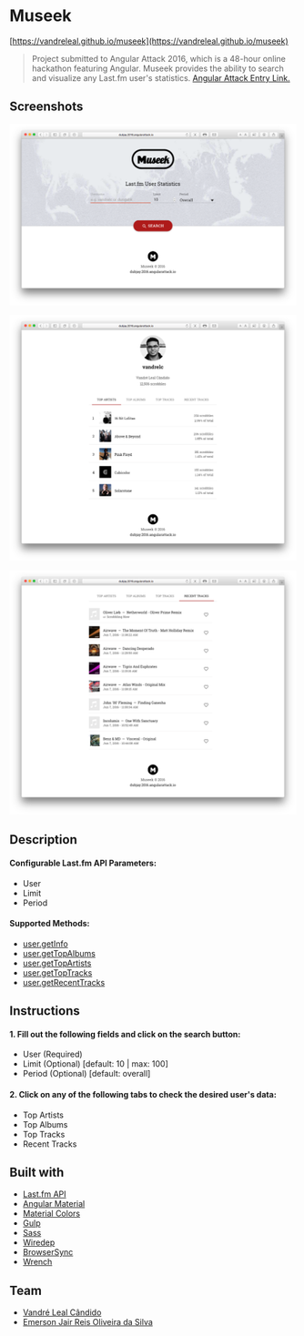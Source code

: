 # Museek
[https://vandreleal.github.io/museek](https://vandreleal.github.io/museek)

> Project submitted to Angular Attack 2016, which is a 48-hour online hackathon featuring Angular. Museek provides the ability to search and visualize any Last.fm user's statistics. [Angular Attack Entry Link.](https://www.angularattack.com/entries/3165-dubjay)

## Screenshots
![Museek](https://raw.githubusercontent.com/vandreleal/museek/master/screenshots/01-museek.png)

![Top Artists](https://raw.githubusercontent.com/vandreleal/museek/master/screenshots/02-museek__top-artists.png)

![Recent Tracks](https://raw.githubusercontent.com/vandreleal/museek/master/screenshots/03-museek__recent-tracks.png)

## Description

#### Configurable Last.fm API Parameters:
+ User
+ Limit
+ Period

#### Supported Methods:
+ [user.getInfo](http://www.last.fm/api/show/user.getInfo "user.getInfo")
+ [user.getTopAlbums](http://www.last.fm/api/show/user.getTopAlbums "user.getTopAlbums")
+ [user.getTopArtists](http://www.last.fm/api/show/user.getTopArtists "user.getTopArtists")
+ [user.getTopTracks](http://www.last.fm/api/show/user.getTopTracks "user.getTopTracks")
+ [user.getRecentTracks](http://www.last.fm/api/show/user.getRecentTracks "user.getRecentTracks")

## Instructions

#### 1. Fill out the following fields and click on the search button:
+ User (Required)
+ Limit (Optional) [default: 10 | max: 100]
+ Period (Optional) [default: overall]

#### 2. Click on any of the following tabs to check the desired user's data:
+ Top Artists
+ Top Albums
+ Top Tracks
+ Recent Tracks

## Built with
+ [Last.fm API](http://www.last.fm/pt/api 'Last.fm API')
+ [Angular Material](https://material.angularjs.org/latest/ 'Angular Material')
+ [Material Colors](https://github.com/shuhei/material-colors 'Material Colors')
+ [Gulp](http://gulpjs.com/  'Gulp')
+ [Sass](http://sass-lang.com/  'Sass')
+ [Wiredep](https://github.com/taptapship/wiredep  'Wiredep')
+ [BrowserSync](https://www.browsersync.io/ 'BrowserSync')
+ [Wrench](https://github.com/ryanmcgrath/wrench-js 'Wrench')

## Team
+ [Vandré Leal Cândido](https://github.com/vandreleal)
+ [Emerson Jair Reis Oliveira da Silva](https://github.com/dungahk)
